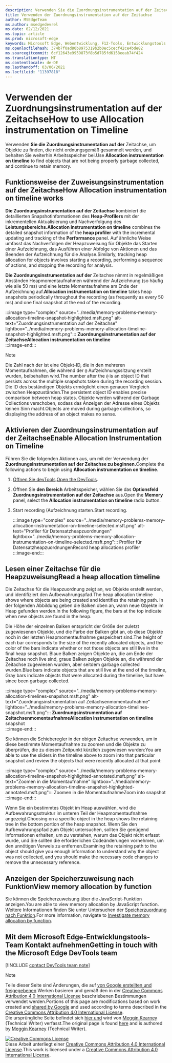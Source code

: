 ```yaml
---
description: Verwenden Sie die Zuordnungsinstrumentation auf der Zeitachse, um Objekte zu finden, die nicht ordnungsgemäß gesammelt werden, und behalten Sie weiterhin Arbeitsspeicher bei.
title: Verwenden der Zuordnungsinstrumentation auf der Zeitachse
author: MSEdgeTeam
ms.author: msedgedevrel
ms.date: 02/12/2021
ms.topic: article
ms.prod: microsoft-edge
keywords: Microsoft Edge, Webentwicklung, F12-Tools, Entwicklungstools
ms.openlocfilehash: 374b7f0ad80b8975319b2b0ec5cecf42ce4bde82
ms.sourcegitcommit: 6cf12643e9959873f8b5d785fd6158eeab74f424
ms.translationtype: MT
ms.contentlocale: de-DE
ms.lasthandoff: 03/06/2021
ms.locfileid: "11397818"
---
```

<!-- Copyright Meggin Kearney 

   Licensed under the Apache License, Version 2.0 (the "License");
   you may not use this file except in compliance with the License.
   You may obtain a copy of the License at

       https://www.apache.org/licenses/LICENSE-2.0

   Unless required by applicable law or agreed to in writing, software
   distributed under the License is distributed on an "AS IS" BASIS,
   WITHOUT WARRANTIES OR CONDITIONS OF ANY KIND, either express or implied.
   See the License for the specific language governing permissions and
   limitations under the License. -->

# <a name="how-to-use-allocation-instrumentation-on-timeline"></a><span data-ttu-id="f7694-104">Verwenden der Zuordnungsinstrumentation auf der Zeitachse</span><span class="sxs-lookup"><span data-stu-id="f7694-104">How to use Allocation instrumentation on Timeline</span></span>  

<span data-ttu-id="f7694-105">Verwenden **Sie die Zuordnungsinstrumentation auf der** Zeitachse, um Objekte zu finden, die nicht ordnungsgemäß gesammelt werden, und behalten Sie weiterhin Arbeitsspeicher bei.</span><span class="sxs-lookup"><span data-stu-id="f7694-105">Use **Allocation instrumentation on timeline** to find objects that are not being properly garbage collected, and continue to retain memory.</span></span>  

## <a name="how-allocation-instrumentation-on-timeline-works"></a><span data-ttu-id="f7694-106">Funktionsweise der Zuweisungsinstrumentation auf der Zeitachse</span><span class="sxs-lookup"><span data-stu-id="f7694-106">How Allocation instrumentation on timeline works</span></span>  

<span data-ttu-id="f7694-107">**Die Zuordnungsinstrumentation auf der Zeitachse** kombiniert die detaillierten Snapshotinformationen des **Heap-Profilers** mit der inkrementellen Aktualisierung und Nachverfolgung des **Leistungsbereichs.**</span><span class="sxs-lookup"><span data-stu-id="f7694-107">**Allocation instrumentation on timeline** combines the detailed snapshot information of the **heap profiler** with the incremental updating and tracking of the **Performance** panel.</span></span>  <span data-ttu-id="f7694-108">Auf ähnliche Weise umfasst das Nachverfolgen der Heapzuweisung für Objekte das Starten einer Aufzeichnung, das Ausführen einer Abfolge von Aktionen und das Beenden der Aufzeichnung für die Analyse.</span><span class="sxs-lookup"><span data-stu-id="f7694-108">Similarly, tracking heap allocation for objects involves starting a recording, performing a sequence of actions, and stopping the recording for analysis.</span></span>  

<!--todo: add profile memory problems (heap profiler) section when available  -->  
<!--todo: add profile evaluate performance (Performance panel) section when available  -->  

<span data-ttu-id="f7694-109">**Die Zuordnungsinstrumentation auf der** Zeitachse nimmt in regelmäßigen Abständen Heapmomentaufnahmen während der Aufzeichnung \(so häufig wie alle 50 ms\) und eine letzte Momentaufnahme am Ende der Aufzeichnung auf.</span><span class="sxs-lookup"><span data-stu-id="f7694-109">**Allocation instrumentation on timeline** takes heap snapshots periodically throughout the recording \(as frequently as every 50 ms\) and one final snapshot at the end of the recording.</span></span>  

:::image type="complex" source="../media/memory-problems-memory-allocation-timeline-snapshot-highlighted.msft.png" alt-text="Zuordnungsinstrumentation auf der Zeitachse" lightbox="../media/memory-problems-memory-allocation-timeline-snapshot-highlighted.msft.png":::
   **<span data-ttu-id="f7694-111">Zuordnungsinstrumentation auf der Zeitachse</span><span class="sxs-lookup"><span data-stu-id="f7694-111">Allocation instrumentation on timeline</span></span>**  
:::image-end:::  

> [!NOTE]
> <span data-ttu-id="f7694-112">Die Zahl nach der ist eine Objekt-ID, die in den mehreren Momentaufnahmen, die während der `@` Aufzeichnungssitzung erstellt wurden, beibehalten wird.</span><span class="sxs-lookup"><span data-stu-id="f7694-112">The number after the `@` is an object ID that persists across the multiple snapshots taken during the recording session.</span></span>  <span data-ttu-id="f7694-113">Die ID des beständigen Objekts ermöglicht einen genauen Vergleich zwischen Heapzuständen.</span><span class="sxs-lookup"><span data-stu-id="f7694-113">The persistent object ID enables precise comparison between heap states.</span></span>  <span data-ttu-id="f7694-114">Objekte werden während der Garbage Collections verschoben, sodass das Anzeigen der Adresse eines Objekts keinen Sinn macht.</span><span class="sxs-lookup"><span data-stu-id="f7694-114">Objects are moved during garbage collections, so displaying the address of an object makes no sense.</span></span>  

## <a name="enable-allocation-instrumentation-on-timeline"></a><span data-ttu-id="f7694-115">Aktivieren der Zuordnungsinstrumentation auf der Zeitachse</span><span class="sxs-lookup"><span data-stu-id="f7694-115">Enable Allocation Instrumentation on Timeline</span></span>  

<span data-ttu-id="f7694-116">Führen Sie die folgenden Aktionen aus, um mit der Verwendung der **Zuordnungsinstrumentation auf der Zeitachse zu beginnen.**</span><span class="sxs-lookup"><span data-stu-id="f7694-116">Complete the following actions to begin using **Allocation instrumentation on timeline**.</span></span>  

1.  <span data-ttu-id="f7694-117">[Öffnen Sie devTools][DevtoolsOpenIndex].</span><span class="sxs-lookup"><span data-stu-id="f7694-117">[Open the DevTools][DevtoolsOpenIndex].</span></span>  
1.  <span data-ttu-id="f7694-118">Öffnen Sie **den Bereich** Arbeitsspeicher, wählen Sie das **Optionsfeld Zuordnungsinstrumentation auf der Zeitachse** aus.</span><span class="sxs-lookup"><span data-stu-id="f7694-118">Open the **Memory** panel, select the **Allocation instrumentation on timeline** radio button.</span></span>  
1.  <span data-ttu-id="f7694-119">Start recording (Aufzeichnung starten.</span><span class="sxs-lookup"><span data-stu-id="f7694-119">Start recording.</span></span>  
    
    :::image type="complex" source="../media/memory-problems-memory-allocation-instrumentation-on-timeline-selected.msft.png" alt-text="Profiler für Datensatzheapzuordnungen" lightbox="../media/memory-problems-memory-allocation-instrumentation-on-timeline-selected.msft.png":::
       <span data-ttu-id="f7694-121">Profiler für Datensatzheapzuordnungen</span><span class="sxs-lookup"><span data-stu-id="f7694-121">Record heap allocations profiler</span></span>  
    :::image-end:::  
    
## <a name="read-a-heap-allocation-timeline"></a><span data-ttu-id="f7694-122">Lesen einer Zeitachse für die Heapzuweisung</span><span class="sxs-lookup"><span data-stu-id="f7694-122">Read a heap allocation timeline</span></span>  

<span data-ttu-id="f7694-123">Die Zeitachse für die Heapzuordnung zeigt an, wo Objekte erstellt werden, und identifiziert den Aufbewahrungspfad.</span><span class="sxs-lookup"><span data-stu-id="f7694-123">The heap allocation timeline shows where objects are being created and identifies the retaining path.</span></span>  <span data-ttu-id="f7694-124">In der folgenden Abbildung geben die Balken oben an, wann neue Objekte im Heap gefunden werden.</span><span class="sxs-lookup"><span data-stu-id="f7694-124">In the following figure, the bars at the top indicate when new objects are found in the heap.</span></span>  

<span data-ttu-id="f7694-125">Die Höhe der einzelnen Balken entspricht der Größe der zuletzt zugewiesenen Objekte, und die Farbe der Balken gibt an, ob diese Objekte noch in der letzten Heapmomentaufnahme gespeichert sind.</span><span class="sxs-lookup"><span data-stu-id="f7694-125">The height of each bar corresponds to the size of the recently allocated objects, and the color of the bars indicate whether or not those objects are still live in the final heap snapshot.</span></span>  <span data-ttu-id="f7694-126">Blaue Balken zeigen Objekte an, die am Ende der Zeitachse noch live sind, graue Balken zeigen Objekte an, die während der Zeitachse zugewiesen wurden, aber seitdem garbage collected wurden.</span><span class="sxs-lookup"><span data-stu-id="f7694-126">Blue bars indicate objects that are still live at the end of the timeline, Gray bars indicate objects that were allocated during the timeline, but have since been garbage collected.</span></span>  

:::image type="complex" source="../media/memory-problems-memory-allocation-timelines-snapshot.msft.png" alt-text="Zuordnungsinstrumentation auf Zeitachsenmomentaufnahme" lightbox="../media/memory-problems-memory-allocation-timelines-snapshot.msft.png":::
   <span data-ttu-id="f7694-128">**Zuordnungsinstrumentation auf Zeitachsenmomentaufnahme**</span><span class="sxs-lookup"><span data-stu-id="f7694-128">**Allocation instrumentation on timeline** snapshot</span></span>  
:::image-end:::  

<!--In the following figure, an action was performed 3 times.  The sample program caches five objects, so the last five blue bars are expected.  But the left-most blue bar indicates a potential problem.  -->  
<!--todo: redo figure 4 with multiple choose actions  -->  

<span data-ttu-id="f7694-129">Sie können die Schieberegler in der obigen Zeitachse verwenden, um in diese bestimmte Momentaufnahme zu zoomen und die Objekte zu überprüfen, die zu diesem Zeitpunkt kürzlich zugewiesen wurden:</span><span class="sxs-lookup"><span data-stu-id="f7694-129">You are able to use the sliders in the timeline above to zoom into that particular snapshot and review the objects that were recently allocated at that point:</span></span>  

:::image type="complex" source="../media/memory-problems-memory-allocation-timeline-snapshot-highlighted-annotated.msft.png" alt-text="Zoomen in die Momentaufnahme" lightbox="../media/memory-problems-memory-allocation-timeline-snapshot-highlighted-annotated.msft.png":::
   <span data-ttu-id="f7694-131">Zoomen in die Momentaufnahme</span><span class="sxs-lookup"><span data-stu-id="f7694-131">Zoom into snapshot</span></span>  
:::image-end:::  

<span data-ttu-id="f7694-132">Wenn Sie ein bestimmtes Objekt im Heap auswählen, wird die Aufbewahrungsstruktur im unteren Teil der Heapmomentaufnahme angezeigt.</span><span class="sxs-lookup"><span data-stu-id="f7694-132">Choosing on a specific object in the heap shows the retaining tree in the bottom portion of the heap snapshot.</span></span>  <span data-ttu-id="f7694-133">Wenn Sie den Aufbewahrungspfad zum Objekt untersuchen, sollten Sie genügend Informationen erhalten, um zu verstehen, warum das Objekt nicht erfasst wurde, und Sie sollten die erforderlichen Codeänderungen vornehmen, um den unnötigen Verweis zu entfernen.</span><span class="sxs-lookup"><span data-stu-id="f7694-133">Examining the retaining path to the object should give you enough information to understand why the object was not collected, and you should make the necessary code changes to remove the unnecessary reference.</span></span>  

## <a name="view-memory-allocation-by-function"></a><span data-ttu-id="f7694-134">Anzeigen der Speicherzuweisung nach Funktion</span><span class="sxs-lookup"><span data-stu-id="f7694-134">View memory allocation by function</span></span>  

<span data-ttu-id="f7694-135">Sie können die Speicherzuweisung über die JavaScript-Funktion anzeigen.</span><span class="sxs-lookup"><span data-stu-id="f7694-135">You are able to view memory allocation by JavaScript function.</span></span>  <span data-ttu-id="f7694-136">Weitere Informationen finden Sie unter Untersuchen der [Speicherzuordnung nach Funktion][DevtoolsMemoryProblemsIndexInvestigateMemoryAllocationFunction].</span><span class="sxs-lookup"><span data-stu-id="f7694-136">For more information, navigate to [Investigate memory allocation by function][DevtoolsMemoryProblemsIndexInvestigateMemoryAllocationFunction].</span></span>  

## <a name="getting-in-touch-with-the-microsoft-edge-devtools-team"></a><span data-ttu-id="f7694-137">Mit dem Microsoft Edge-Entwicklungstools-Team Kontakt aufnehmen</span><span class="sxs-lookup"><span data-stu-id="f7694-137">Getting in touch with the Microsoft Edge DevTools team</span></span>  

[!INCLUDE [contact DevTools team note](../includes/contact-devtools-team-note.md)]  

<!-- links -->  

[DevToolsOpenIndex]: ../open/index.md "Öffnen Sie Microsoft Edge (Chromium) DevTools | Microsoft Docs"
[DevtoolsMemoryProblemsIndexInvestigateMemoryAllocationFunction]: ./index.md#investigate-memory-allocation-by-function "Untersuchen der Speicherzuweisung nach Funktion – Beheben von Speicherproblemen | Microsoft Docs"  

<!--[HeapProfiler]: ./heap-snapshots.md "How to Record Heap Snapshots"  -->  
<!--[PerformancePanel]: ../profile/evaluate-performance/timeline-tool ""  -->  

[MicrosoftEdgeChannel]: https://www.microsoftedgeinsider.com/download "Herunterladen eines Microsoft Edge-Kanals"  

> [!NOTE]
> <span data-ttu-id="f7694-141">Teile dieser Seite sind Änderungen, die auf [von Google erstellten und freigegebenen][GoogleSitePolicies] Werken basieren und gemäß den in der [Creative Commons Attribution 4.0 International License][CCA4IL] beschriebenen Bestimmungen verwendet werden.</span><span class="sxs-lookup"><span data-stu-id="f7694-141">Portions of this page are modifications based on work created and [shared by Google][GoogleSitePolicies] and used according to terms described in the [Creative Commons Attribution 4.0 International License][CCA4IL].</span></span>  
> <span data-ttu-id="f7694-142">Die ursprüngliche Seite befindet sich [hier und](https://developers.google.com/web/tools/chrome-devtools/memory-problems/allocation-profiler) wird von [Meggin Kearney][MegginKearney] \(Technical Writer\) verfasst.</span><span class="sxs-lookup"><span data-stu-id="f7694-142">The original page is found [here](https://developers.google.com/web/tools/chrome-devtools/memory-problems/allocation-profiler) and is authored by [Meggin Kearney][MegginKearney] \(Technical Writer\).</span></span>  

[![Creative Commons License][CCby4Image]][CCA4IL]  
<span data-ttu-id="f7694-144">Diese Arbeit unterliegt einer [Creative Commons Attribution 4.0 International License][CCA4IL].</span><span class="sxs-lookup"><span data-stu-id="f7694-144">This work is licensed under a [Creative Commons Attribution 4.0 International License][CCA4IL].</span></span>  

[CCA4IL]: https://creativecommons.org/licenses/by/4.0  
[CCby4Image]: https://i.creativecommons.org/l/by/4.0/88x31.png  
[GoogleSitePolicies]: https://developers.google.com/terms/site-policies  
[KayceBasques]: https://developers.google.com/web/resources/contributors/kaycebasques  
[MegginKearney]: https://developers.google.com/web/resources/contributors/megginkearney  
